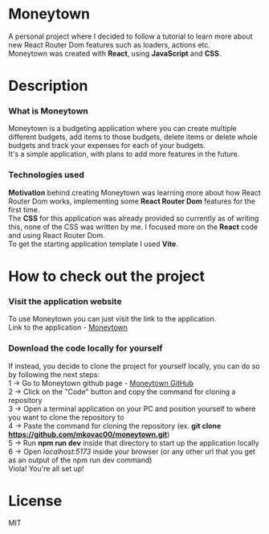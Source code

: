 # Moneytown

A personal project where I decided to follow a tutorial to learn more about new React Router Dom features such as loaders, actions etc.  
Moneytown was created with **React**, using **JavaScript** and **CSS**.

# Description

### What is Moneytown

Moneytown is a budgeting application where you can create multiple different budgets, add items to those budgets, delete items or delete whole budgets and track your expenses for each of your budgets.  
It's a simple application, with plans to add more features in the future.

### Technologies used

**Motivation** behind creating Moneytown was learning more about how React Router Dom works, implementing some **React Router Dom** features for the first time.  
The **CSS** for this application was already provided so currently as of writing this, none of the CSS was written by me. I focused more on the **React** code and using React Router Dom.  
To get the starting application template I used **Vite**.

# How to check out the project

### Visit the application website

To use Moneytown you can just visit the link to the application.  
Link to the application - [Moneytown](https://stellular-piroshki-e9fc88.netlify.app/)

### Download the code locally for yourself

If instead, you decide to clone the project for yourself locally, you can do so by following the next steps:  
1 -> Go to Moneytown github page - [Moneytown GitHub](https://github.com/mkovac00/moneytown)  
2 -> Click on the "Code" button and copy the command for cloning a repository  
3 -> Open a terminal application on your PC and position yourself to where you want to clone the repository to  
4 -> Paste the command for cloning the repository (ex. **git clone https://github.com/mkovac00/moneytown.git**)  
5 -> Run **npm run dev** inside that directory to start up the application locally  
6 -> Open _localhost:5173_ inside your browser (or any other url that you get as an output of the npm run dev command)  
Viola! You're all set up!

# License

MIT
